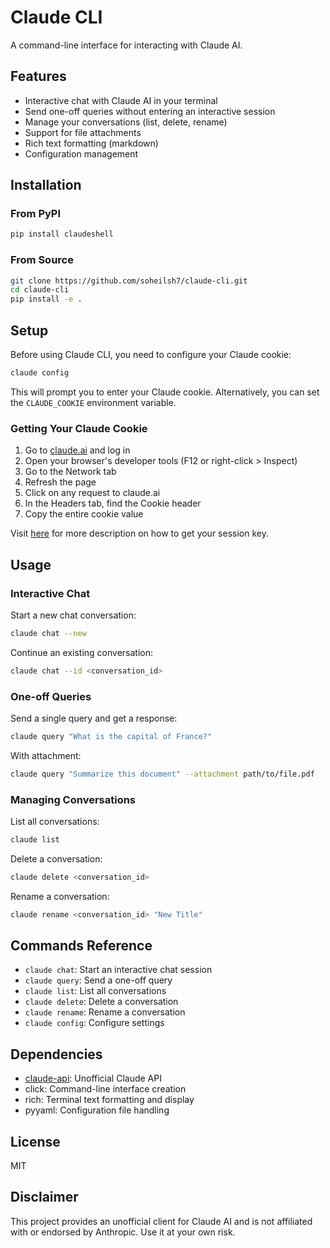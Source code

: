 # Claude CLI

A command-line interface for interacting with Claude AI.

## Features

- Interactive chat with Claude AI in your terminal
- Send one-off queries without entering an interactive session
- Manage your conversations (list, delete, rename)
- Support for file attachments
- Rich text formatting (markdown)
- Configuration management

## Installation

### From PyPI

```bash
pip install claudeshell
```

### From Source

```bash
git clone https://github.com/soheilsh7/claude-cli.git
cd claude-cli
pip install -e .
```

## Setup

Before using Claude CLI, you need to configure your Claude cookie:

```bash
claude config
```

This will prompt you to enter your Claude cookie. Alternatively, you can set the `CLAUDE_COOKIE` environment variable.

### Getting Your Claude Cookie

1. Go to [claude.ai](https://claude.ai) and log in
2. Open your browser's developer tools (F12 or right-click > Inspect)
3. Go to the Network tab
4. Refresh the page
5. Click on any request to claude.ai
6. In the Headers tab, find the Cookie header
7. Copy the entire cookie value

Visit [here](https://github.com/KoushikNavuluri/Claude-API?tab=readme-ov-file#usage) for more description on how to get your session key.

## Usage

### Interactive Chat

Start a new chat conversation:

```bash
claude chat --new
```

Continue an existing conversation:

```bash
claude chat --id <conversation_id>
```

### One-off Queries

Send a single query and get a response:

```bash
claude query "What is the capital of France?"
```

With attachment:

```bash
claude query "Summarize this document" --attachment path/to/file.pdf
```

### Managing Conversations

List all conversations:

```bash
claude list
```

Delete a conversation:

```bash
claude delete <conversation_id>
```

Rename a conversation:

```bash
claude rename <conversation_id> "New Title"
```

## Commands Reference

- `claude chat`: Start an interactive chat session
- `claude query`: Send a one-off query
- `claude list`: List all conversations
- `claude delete`: Delete a conversation
- `claude rename`: Rename a conversation
- `claude config`: Configure settings

## Dependencies

- [claude-api](https://github.com/KoushikNavuluri/Claude-API): Unofficial Claude API
- click: Command-line interface creation
- rich: Terminal text formatting and display
- pyyaml: Configuration file handling

## License

MIT

## Disclaimer

This project provides an unofficial client for Claude AI and is not affiliated with or endorsed by Anthropic. Use it at your own risk.